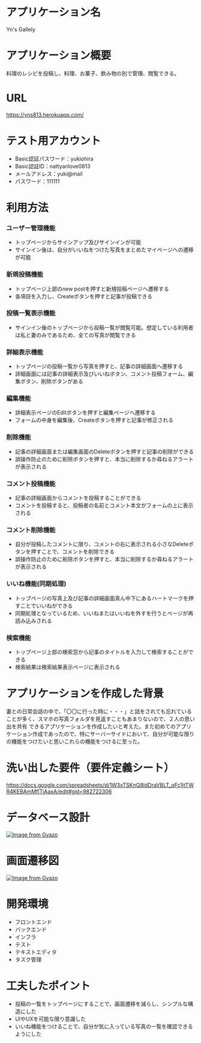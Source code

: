 # アプリケーション名
Yn's Gallely

# アプリケーション概要
料理のレシピを投稿し、料理、お菓子、飲み物の別で管理、閲覧できる。

# URL
https://yns813.herokuapp.com/

# テスト用アカウント
- Basic認証パスワード：yukiohira
- Basic認証ID：nattyanlove0813
- メールアドレス：yuki@mail
- パスワード：111111

# 利用方法

### ユーザー管理機能
- トップページからサインアップ及びサインインが可能
- サインイン後は、自分がいいねをつけた写真をまとめたマイページへの遷移が可能

### 新規投稿機能
- トップページ上部のnew postを押すと新規投稿ページへ遷移する
- 各項目を入力し、Createボタンを押すと記事が投稿できる

### 投稿一覧表示機能
- サインイン後のトップページから投稿一覧が閲覧可能。想定している利用者は私と妻のみであるため、全ての写真が閲覧できる

### 詳細表示機能
- トップページの投稿一覧から写真を押すと、記事の詳細画面へ遷移する
- 詳細画面には記事の詳細表示及びいいねボタン、コメント投稿フォーム、編集ボタン、削除ボタンがある

### 編集機能
- 詳細表示ページのEditボタンを押すと編集ページへ遷移する
- フォームの中身を編集後、Createボタンを押すと記事が修正される

### 削除機能
- 記事の詳細画面または編集画面のDeleteボタンを押すと記事の削除ができる
- 誤操作防止のために削除ボタンを押すと、本当に削除するか尋ねるアラートが表示される

### コメント投稿機能
- 記事の詳細画面からコメントを投稿することができる
- コメントを投稿すると、投稿者の名前とコメント本文がフォームの上に表示される

### コメント削除機能
- 自分が投稿したコメントに限り、コメントの右に表示される小さなDeleteボタンを押すことで、コメントを削除できる
- 誤操作防止のために削除ボタンを押すと、本当に削除するか尋ねるアラートが表示される

### いいね機能(同期処理)
- トップページの写真上及び記事の詳細画面真ん中下にあるハートマークを押すことでいいねができる
- 同期処理となっているため、いいねまたはいいねを外すを行うとページが再読み込みされる

### 検索機能
- トップページ上部の検索窓から記事のタイトルを入力して検索することができる
- 検索結果は検索結果表示ページに表示される

# アプリケーションを作成した背景
妻との日常会話の中で、「〇〇に行った時に・・・」と話をされても忘れていることが多く、スマホの写真フォルダを見返すこともあまりないので、２人の思い出を共有
できるアプリケーションを作成したいと考えた。また初めてのアプリケーション作成であったので、特にサーバーサイドにおいて、自分が可能な限りの機能をつけたいと思いこれらの機能をつけるに至った。

# 洗い出した要件（要件定義シート）
https://docs.google.com/spreadsheets/d/1W3xTSKnQ8ldDraVBLT_qFc1jtTWR4KEBAmMflTjAaxA/edit#gid=982722306

# データベース設計
[![Image from Gyazo](https://i.gyazo.com/cf9bb9083720c415947833e4808e6db2.png)](https://gyazo.com/cf9bb9083720c415947833e4808e6db2)

# 画面遷移図
[![Image from Gyazo](https://i.gyazo.com/eb39bab2f69a28a08002e8e983e0263d.png)](https://gyazo.com/eb39bab2f69a28a08002e8e983e0263d)

# 開発環境
- フロントエンド
- バックエンド
- インフラ
- テスト
- テキストエディタ
- タスク管理

# 工夫したポイント
- 投稿の一覧をトップページにすることで、画面遷移を減らし、シンプルな構造にした
- UIやUXを可能な限り意識した
- いいね機能をつけることで、自分が気に入っている写真の一覧を確認できるようにした
